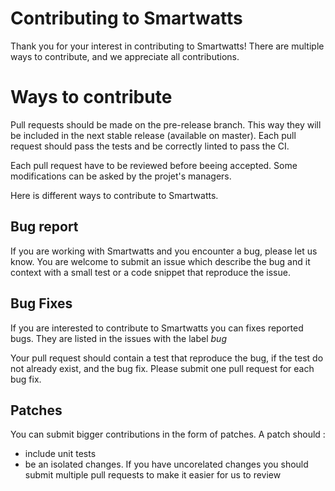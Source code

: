 # Contributing to Smartwatts

Thank you for your interest in contributing to Smartwatts! There are multiple ways to contribute, and we appreciate all contributions.

# Ways to contribute

Pull requests should be made on the pre-release branch. This way they will be
included in the next stable release (available on master).
Each pull request should pass the tests and be correctly linted to pass the CI.

Each pull request have to be reviewed before beeing accepted. Some modifications can be
asked by the projet's managers.

Here is different ways to contribute to Smartwatts.

## Bug report

If you are working with Smartwatts and you encounter a bug, please let us know.
You are welcome to submit an issue which describe the bug and it context with a
small test or a code snippet that reproduce the issue.

## Bug Fixes

If you are interested to contribute to Smartwatts you can fixes reported bugs.
They are listed in the issues with the label _bug_

Your pull request should contain a test that reproduce the bug, if the test do
not already exist, and the bug fix.
Please submit one pull request for each bug fix.

## Patches

You can submit bigger contributions in the form of patches.
A patch should :

- include unit tests
- be an isolated changes. If you have uncorelated changes you should submit multiple pull requests to make it easier for us to review
